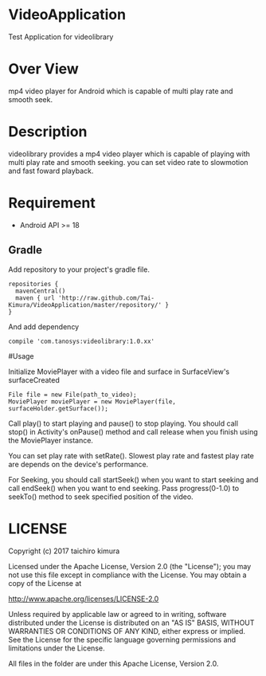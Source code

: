 # VideoApplication
Test Application for videolibrary

# Over View
mp4 video player for Android which is capable of multi play rate and smooth seek.

# Description
videolibrary provides a mp4 video player which is capable of playing with multi play rate and smooth seeking.
you can set video rate to slowmotion and fast foward playback.

# Requirement
* Android API >= 18

## Gradle
Add repository to your project's gradle file.
    
    repositories {
      mavenCentral()
      maven { url 'http://raw.github.com/Tai-Kimura/VideoApplication/master/repository/' }
    }
    
And add dependency

`compile 'com.tanosys:videolibrary:1.0.xx'`

#Usage

Initialize MoviePlayer with a video file and surface in SurfaceView's surfaceCreated

    File file = new File(path_to_video);
    MoviePlayer moviePlayer = new MoviePlayer(file, surfaceHolder.getSurface());
    
Call play() to start playing and pause() to stop playing.
You should call stop() in Activity's onPause() method and call release when you finish using the MoviePlayer instance.

You can set play rate with setRate(). Slowest play rate and fastest play rate are depends on the device's performance.

For Seeking, you should call startSeek() when you want to start seeking and call endSeek() when you want to end seeking.
Pass progress(0-1.0) to seekTo() method to seek specified position of the video.

# LICENSE

Copyright (c) 2017 taichiro kimura

Licensed under the Apache License, Version 2.0 (the "License"); you may not use this file except in compliance with the License. You may obtain a copy of the License at

 http://www.apache.org/licenses/LICENSE-2.0

Unless required by applicable law or agreed to in writing, software distributed under the License is distributed on an "AS IS" BASIS, WITHOUT WARRANTIES OR CONDITIONS OF ANY KIND, either express or implied. See the License for the specific language governing permissions and limitations under the License.

All files in the folder are under this Apache License, Version 2.0.
    
